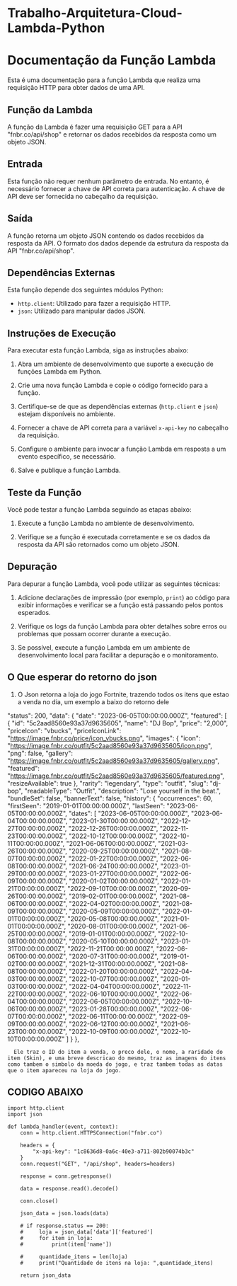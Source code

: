 # Trabalho-Arquitetura-Cloud-Lambda-Python

# Documentação da Função Lambda

Esta é uma documentação para a função Lambda que realiza uma requisição HTTP para obter dados de uma API.

## Função da Lambda

A função da Lambda é fazer uma requisição GET para a API "fnbr.co/api/shop" e retornar os dados recebidos da resposta como um objeto JSON.

## Entrada

Esta função não requer nenhum parâmetro de entrada. No entanto, é necessário fornecer a chave de API correta para autenticação. A chave de API deve ser fornecida no cabeçalho da requisição.

## Saída

A função retorna um objeto JSON contendo os dados recebidos da resposta da API. O formato dos dados depende da estrutura da resposta da API "fnbr.co/api/shop".

## Dependências Externas

Esta função depende dos seguintes módulos Python:

- `http.client`: Utilizado para fazer a requisição HTTP.
- `json`: Utilizado para manipular dados JSON.

## Instruções de Execução

Para executar esta função Lambda, siga as instruções abaixo:

1. Abra um ambiente de desenvolvimento que suporte a execução de funções Lambda em Python.

2. Crie uma nova função Lambda e copie o código fornecido para a função.

3. Certifique-se de que as dependências externas (`http.client` e `json`) estejam disponíveis no ambiente.

4. Fornecer a chave de API correta para a variável `x-api-key` no cabeçalho da requisição.

5. Configure o ambiente para invocar a função Lambda em resposta a um evento específico, se necessário.

6. Salve e publique a função Lambda.

## Teste da Função

Você pode testar a função Lambda seguindo as etapas abaixo:

1. Execute a função Lambda no ambiente de desenvolvimento.

2. Verifique se a função é executada corretamente e se os dados da resposta da API são retornados como um objeto JSON.

## Depuração

Para depurar a função Lambda, você pode utilizar as seguintes técnicas:

1. Adicione declarações de impressão (por exemplo, `print`) ao código para exibir informações e verificar se a função está passando pelos pontos esperados.

2. Verifique os logs da função Lambda para obter detalhes sobre erros ou problemas que possam ocorrer durante a execução.

3. Se possível, execute a função Lambda em um ambiente de desenvolvimento local para facilitar a depuração e o monitoramento.

## O Que esperar do retorno do json

1. O Json retorna a loja do jogo Fortnite, trazendo todos os itens que estao a venda no dia, um exemplo a baixo do retorno dele

"status": 200,
  "data": {
    "date": "2023-06-05T00:00:00.000Z",
    "featured": [
      {
        "id": "5c2aad8560e93a37d9635605",
        "name": "DJ Bop",
        "price": "2,000",
        "priceIcon": "vbucks",
        "priceIconLink": "https://image.fnbr.co/price/icon_vbucks.png",
        "images": {
          "icon": "https://image.fnbr.co/outfit/5c2aad8560e93a37d9635605/icon.png",
          "png": false,
          "gallery": "https://image.fnbr.co/outfit/5c2aad8560e93a37d9635605/gallery.png",
          "featured": "https://image.fnbr.co/outfit/5c2aad8560e93a37d9635605/featured.png",
          "resizeAvailable": true
        },
        "rarity": "legendary",
        "type": "outfit",
        "slug": "dj-bop",
        "readableType": "Outfit",
        "description": "Lose yourself in the beat.",
        "bundleSet": false,
        "bannerText": false,
        "history": {
          "occurrences": 60,
          "firstSeen": "2019-01-01T00:00:00.000Z",
          "lastSeen": "2023-06-05T00:00:00.000Z",
          "dates": [
            "2023-06-05T00:00:00.000Z",
            "2023-06-04T00:00:00.000Z",
            "2023-01-30T00:00:00.000Z",
            "2022-12-27T00:00:00.000Z",
            "2022-12-26T00:00:00.000Z",
            "2022-11-23T00:00:00.000Z",
            "2022-10-12T00:00:00.000Z",
            "2022-10-11T00:00:00.000Z",
            "2021-06-06T00:00:00.000Z",
            "2021-03-26T00:00:00.000Z",
            "2020-09-25T00:00:00.000Z",
            "2021-08-07T00:00:00.000Z",
            "2022-01-22T00:00:00.000Z",
            "2022-06-08T00:00:00.000Z",
            "2021-06-24T00:00:00.000Z",
            "2023-01-29T00:00:00.000Z",
            "2023-01-27T00:00:00.000Z",
            "2022-06-09T00:00:00.000Z",
            "2020-01-02T00:00:00.000Z",
            "2022-01-21T00:00:00.000Z",
            "2022-09-10T00:00:00.000Z",
            "2020-09-26T00:00:00.000Z",
            "2019-02-01T00:00:00.000Z",
            "2021-08-06T00:00:00.000Z",
            "2022-04-02T00:00:00.000Z",
            "2021-08-09T00:00:00.000Z",
            "2020-05-09T00:00:00.000Z",
            "2022-01-01T00:00:00.000Z",
            "2020-05-08T00:00:00.000Z",
            "2021-01-01T00:00:00.000Z",
            "2020-08-01T00:00:00.000Z",
            "2021-06-25T00:00:00.000Z",
            "2019-01-01T00:00:00.000Z",
            "2022-10-08T00:00:00.000Z",
            "2020-05-10T00:00:00.000Z",
            "2023-01-31T00:00:00.000Z",
            "2022-11-21T00:00:00.000Z",
            "2022-06-06T00:00:00.000Z",
            "2020-07-31T00:00:00.000Z",
            "2019-01-02T00:00:00.000Z",
            "2021-12-31T00:00:00.000Z",
            "2021-08-08T00:00:00.000Z",
            "2022-01-20T00:00:00.000Z",
            "2022-04-03T00:00:00.000Z",
            "2022-10-07T00:00:00.000Z",
            "2020-01-03T00:00:00.000Z",
            "2022-04-04T00:00:00.000Z",
            "2022-11-22T00:00:00.000Z",
            "2022-06-10T00:00:00.000Z",
            "2022-06-04T00:00:00.000Z",
            "2022-06-05T00:00:00.000Z",
            "2022-10-06T00:00:00.000Z",
            "2023-01-28T00:00:00.000Z",
            "2022-06-07T00:00:00.000Z",
            "2022-06-11T00:00:00.000Z",
            "2022-09-09T00:00:00.000Z",
            "2022-06-12T00:00:00.000Z",
            "2021-06-23T00:00:00.000Z",
            "2022-10-09T00:00:00.000Z",
            "2022-10-10T00:00:00.000Z"
          ]
        }
      },
      
      Ele traz o ID do item a venda, o preco dele, o nome, a raridade do item (Skin), e uma breve descricao do mesmo, traz as imagens do itens como tambem o simbolo da moeda do jogo, e traz tambem todas as datas que o item apareceu na loja do jogo.


## CODIGO ABAIXO

    import http.client
    import json

    def lambda_handler(event, context):
        conn = http.client.HTTPSConnection("fnbr.co")

        headers = {
            "x-api-key": "1c8636d8-0a6c-40e3-a711-802b90074b3c"
        }
        conn.request("GET", "/api/shop", headers=headers)

        response = conn.getresponse()

        data = response.read().decode()

        conn.close()

        json_data = json.loads(data)

        # if response.status == 200:
        #     loja = json_data['data']['featured']
        #     for item in loja:
        #         print(item['name'])

        #     quantidade_itens = len(loja)
        #     print("Quantidade de itens na loja: ",quantidade_itens)
    
        return json_data
